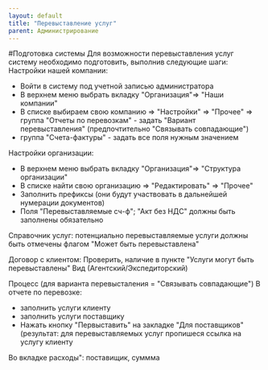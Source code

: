 ```yaml
---
layout: default
title: "Перевыставление услуг"
parent: Администрирование
---
```

#Подготовка системы
Для возможности перевыставления услуг систему необходимо подготовить, выполнив следующие шаги:
Настройки нашей компании:
- Войти в систему под учетной записью администратора
- В верхнем меню выбрать вкладку "Организация"=> "Наши компании"
- В списке выбираем свою компанию => "Настройки" => "Прочее" => группа "Отчеты по перевозкам" - задать "Вариант перевыставления" (предпочтительно "Связывать совпадающие")
- группа "Счета-фактуры" - задать все поля нужным значением

Настройки организации:
- В верхнем меню выбрать вкладку "Организация"=> "Структура организации"
- В списке найти свою организацию => "Редактировать" => "Прочее"
- Заполнить префиксы (они будут участвовать в дальнейшей нумерации документов)
- Поля "Перевыставляемые сч-ф"; "Акт без НДС" должны быть заполнены обязательно

Справочник услуг:
потенциально перевыставляемые услуги должны быть отмечены флагом "Может быть перевыставлена"

Договор с клиентом:
Проверить, наличие в пункте "Услуги могут быть перевыставлены"
Вид (Агентский/Экспедиторский)

Процесс (для варианта перевысталения = "Связывать совпадающие")
В отчете по перевозке:
- заполнить услуги клиенту
- заполнить услуги поставщику
- Нажать кнопку "Первыставить" на закладке "Для поставщиков" (результат: для перевыставляемых услуг пропишеся ссылка на услугу клиенту

Во вкладке расходы": поставищик, суммма
